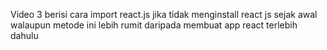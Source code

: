 Video 3 berisi cara import react.js jika tidak menginstall react js sejak awal
walaupun metode ini lebih rumit daripada membuat app react terlebih dahulu